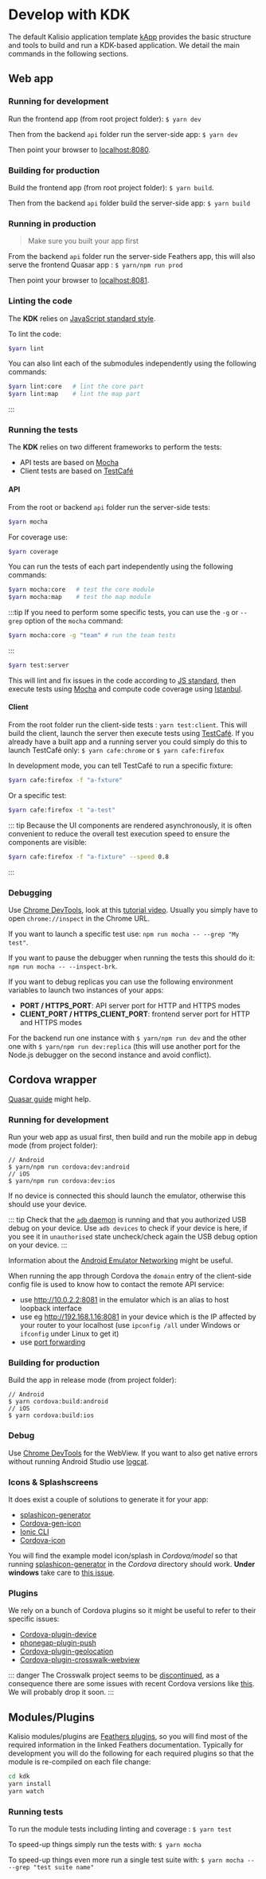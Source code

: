 # Develop with KDK

The default Kalisio application template [kApp](https://github.com/kalisio/kApp) provides the basic structure and tools to build and run a KDK-based application. We detail the main commands in the following sections.

## Web app

### Running for development
Run the frontend app (from root project folder): `$ yarn dev`

Then from the backend `api` folder run the server-side app: `$ yarn dev`

Then point your browser to [localhost:8080](http://localhost:8080).

### Building for production
Build the frontend app (from root project folder): `$ yarn build`.

Then from the backend `api` folder build the server-side app: `$ yarn build`

### Running in production

> Make sure you built your app first

From the backend `api` folder run the server-side Feathers app, this will also serve the frontend Quasar app : `$ yarn/npm run prod`

Then point your browser to [localhost:8081](http://localhost:8081).

### Linting the code

The **KDK** relies on [JavaScript standard style](https://github.com/feross/standard).

To lint the code:

```bash
$yarn lint
```

You can also lint each of the submodules independently using the following commands:

```bash
$yarn lint:core   # lint the core part
$yarn lint:map    # lint the map part
```
:::

### Running the tests

The **KDK** relies on two different frameworks to perform the tests:
* API tests are based on [Mocha](https://mochajs.org/)
* Client tests are based on [TestCafé](https://github.com/DevExpress/testcafe)

#### API 

From the root or backend `api` folder run the server-side tests: 

```bash
$yarn mocha
```

For coverage use: 

```bash
$yarn coverage
```

You can run the tests of each part independently using the following commands:

```bash
$yarn mocha:core   # test the core module
$yarn mocha:map    # test the map module
```

:::tip
If you need to perform some specific tests, you can use the `-g` or `--grep` option of the `mocha` command:

```bash
$yarn mocha:core -g "team" # run the team tests
```
:::

```bash
$yarn test:server
```

This will lint and fix issues in the code according to [JS standard](https://github.com/feross/standard), then execute tests using [Mocha](https://mochajs.org/) and compute code coverage using [Istanbul](https://istanbul.js.org/).

#### Client 

From the root folder run the client-side tests : `yarn test:client`. This will build the client, launch the server then execute tests using [TestCafé](https://github.com/DevExpress/testcafe). If you already have a built app and a running server you could simply do this to launch TestCafé only: `$ yarn cafe:chrome` or `$ yarn cafe:firefox`

In development mode, you can tell TestCafé to run a specific fixture:

```bash
$yarn cafe:firefox -f "a-fxture"
```

Or a specific test:

```bash
$yarn cafe:firefox -t "a-test"
```

::: tip
Because the UI components are rendered asynchronously, it is often convenient to reduce the overall test execution speed to ensure the components are visible:

```bash
$yarn cafe:firefox -f "a-fixture" --speed 0.8
```
:::

### Debugging

Use [Chrome DevTools](https://medium.com/@paul_irish/debugging-node-js-nightlies-with-chrome-devtools-7c4a1b95ae27), look at this [tutorial video](https://www.youtube.com/watch?v=Xb_0awoShR8). Usually you simply have to open `chrome://inspect` in the Chrome URL.

If you want to launch a specific test use: `npm run mocha -- --grep "My test"`.

If you want to pause the debugger when running the tests this should do it: `npm run mocha -- --inspect-brk`.

If you want to debug replicas you can use the following environment variables to launch two instances of your apps:
* **PORT / HTTPS_PORT**: API server port for HTTP and HTTPS modes
* **CLIENT_PORT / HTTPS_CLIENT_PORT**: frontend server port for HTTP and HTTPS modes

For the backend run one instance with `$ yarn/npm run dev` and the other one with `$ yarn/npm run dev:replica` (this will use another port for the Node.js debugger on the second instance and avoid conflict).

## Cordova wrapper

[Quasar guide](https://quasar.dev/quasar-cli/developing-cordova-apps/introduction) might help.

### Running for development
Run your web app as usual first, then build and run the mobile app in debug mode (from project folder):
```
// Android
$ yarn/npm run cordova:dev:android
// iOS
$ yarn/npm run cordova:dev:ios
```

If no device is connected this should launch the emulator, otherwise this should use your device.

::: tip
Check that the [`adb` daemon](https://developer.android.com/studio/command-line/adb.html) is running and that you authorized USB debug on your device. Use `adb devices` to check if your device is here, if you see it in `unauthorised` state uncheck/check again the USB debug option on your device.
:::

Information about the [Android Emulator Networking](https://developer.android.com/studio/run/emulator-networking.html) might be useful.

When running the app through Cordova the `domain` entry of the client-side config file is used to know how to contact the remote API service:
* use http://10.0.2.2:8081 in the emulator which is an alias to host loopback interface
* use eg http://192.168.1.16:8081 in your device which is the IP affected by your router to your localhost (use `ipconfig /all` under Windows or `ifconfig` under Linux to get it)
* use [port forwarding](https://developers.google.com/web/tools/chrome-devtools/remote-debugging/local-server)

### Building for production
Build the app in release mode (from project folder): 
```
// Android
$ yarn cordova:build:android
// iOS
$ yarn cordova:build:ios
```

### Debug

Use [Chrome DevTools](https://developers.google.com/web/tools/chrome-devtools/remote-debugging/) for the WebView. If you want to also get native errors without running Android Studio use [logcat](https://ourcodeworld.com/articles/read/295/how-to-debug-java-code-in-a-Cordova-android-application-from-your-device-using-adb-in-windows).

### Icons & Splashscreens

It does exist a couple of solutions to generate it for your app:
* [splashicon-generator](https://github.com/eberlitz/splashicon-generator)
* [Cordova-gen-icon](https://www.npmjs.com/package/Cordova-gen-icon)
* [Ionic CLI](https://www.javascripttuts.com/how-to-automatically-generate-icons-and-splash-screens-with-the-ionic-cli/)
* [Cordova-icon](https://github.com/AlexDisler/Cordova-icon)

You will find the example model icon/splash in *Cordova/model* so that running [splashicon-generator](https://github.com/eberlitz/splashicon-generator) in the *Cordova* directory should work. **Under windows** take care to [this issue](https://github.com/eberlitz/splashicon-generator/issues/23).

### Plugins

We rely on a bunch of Cordova plugins so it might be useful to refer to their specific issues:
* [Cordova-plugin-device](https://github.com/apache/Cordova-plugin-device)
* [phonegap-plugin-push](https://github.com/phonegap/phonegap-plugin-push)
* [Cordova-plugin-geolocation](https://github.com/apache/Cordova-plugin-geolocation)
* [Cordova-plugin-crosswalk-webview](https://github.com/crosswalk-project/Cordova-plugin-crosswalk-webview)

::: danger
The Crosswalk project seems to be [discontinued](https://crosswalk-project.org/blog/crosswalk-final-release.html), as a consequence there are some issues with recent Cordova versions like [this](https://github.com/apache/Cordova-android/pull/417). We will probably drop it soon.
:::

## Modules/Plugins

Kalisio modules/plugins are [Feathers plugins](https://docs.feathersjs.com/guides/advanced/creating-a-plugin.html), so you will find most of the required information in the linked Feathers documentation. Typically for development you will do the following for each required plugins so that the module is re-compiled on each file change:
```bash
cd kdk
yarn install
yarn watch
```

### Running tests

To run the module tests including linting and coverage : `$ yarn test`

To speed-up things simply run the tests with: `$ yarn mocha`

To speed-up things even more run a single test suite with: `$ yarn mocha -- --grep "test suite name"`
